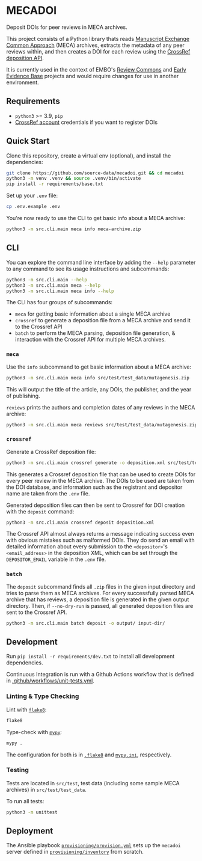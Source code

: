 # MECADOI

Deposit DOIs for peer reviews in MECA archives.

This project consists of a Python library thats reads [Manuscript Exchange Common Approach](https://www.niso.org/standards-committees/meca) (MECA) archives, extracts
the metadata of any peer reviews within, and then creates a DOI for each review using the [CrossRef deposition API](https://www.crossref.org/documentation/member-setup/direct-deposit-xml/).

It is currently used in the context of EMBO's [Review Commons](https://www.reviewcommons.org/) and [Early Evidence Base](https://eeb.embo.org/) projects and would require
changes for use in another environment.

## Requirements

* `python3` >= 3.9, `pip`
* [CrossRef account](https://www.crossref.org/documentation/member-setup/) credentials if you want to register DOIs

## Quick Start

Clone this repository, create a virtual env (optional), and install the dependencies:
```bash
git clone https://github.com/source-data/mecadoi.git && cd mecadoi
python3 -m venv .venv && source .venv/bin/activate
pip install -r requirements/base.txt
```

Set up your `.env` file:
```bash
cp .env.example .env
```

You're now ready to use the CLI to get basic info about a MECA archive:

```bash
python3 -m src.cli.main meca info meca-archive.zip
```

## CLI

You can explore the command line interface by adding the `--help` parameter to any command to see its usage instructions and subcommands:
```bash
python3 -m src.cli.main --help
python3 -m src.cli.main meca --help
python3 -m src.cli.main meca info --help
```

The CLI has four groups of subcommands:
- `meca` for getting basic information about a single MECA archive
- `crossref` to generate a deposition file from a MECA archive and send it to the Crossref API
- `batch` to perform the MECA parsing, deposition file generation, & interaction with the Crossref API for multiple MECA archives.

### `meca`

Use the `info` subcommand to get basic information about a MECA archive:
```bash
python3 -m src.cli.main meca info src/test/test_data/mutagenesis.zip
```
This will output the title of the article, any DOIs, the publisher, and the year of publishing.

`reviews` prints the authors and completion dates of any reviews in the MECA archive:
```bash
python3 -m src.cli.main meca reviews src/test/test_data/mutagenesis.zip
```

### `crossref`
Generate a CrossRef deposition file:
```bash
python3 -m src.cli.main crossref generate -o deposition.xml src/test/test_data/mutagenesis.zip
```
This generates a Crossref deposition file that can be used to create DOIs for every peer review in the MECA archive. The DOIs to be used are taken from the DOI database, and information such as the registrant and depositor name are taken from the `.env` file.

Generated deposition files can then be sent to Crossref for DOI creation with the `deposit` command:
```bash
python3 -m src.cli.main crossref deposit deposition.xml
```
The Crossref API almost always returns a message indicating success even with obvious mistakes such as malformed DOIs. They do send an email with detailed information about every submission to the `<depositor>`'s `<email_address>` in the deposition XML, which can be set through the `DEPOSITOR_EMAIL` variable in the `.env` file.

### `batch`

The `deposit` subcommand finds all `.zip` files in the given input directory and tries to parse them as MECA archives. For every successfully parsed MECA archive that has reviews, a deposition file is generated in the given output directory. Then, if `--no-dry-run` is passed, all generated deposition files are sent to the Crossref API.

```bash
python3 -m src.cli.main batch deposit -o output/ input-dir/
```

## Development

Run `pip install -r requirements/dev.txt` to install all development dependencies.

Continuous Integration is run with a Github Actions workflow that is defined in [.github/workflows/unit-tests.yml](.github/workflows/unit-tests.yml).

### Linting & Type Checking

Lint with [`flake8`](https://flake8.pycqa.org/en/latest/):

```bash
flake8
```

Type-check with [`mypy`](https://mypy.readthedocs.io/):

```bash
mypy .
```

The configuration for both is in [`.flake8`](.flake8) and [`mypy.ini`](mypy.ini), respectively.

### Testing

Tests are located in `src/test`, test data (including some sample MECA archives) in `src/test/test_data`.

To run all tests:
```bash
python3 -m unittest
```

## Deployment

The Ansible playbook [`provisioning/provision.yml`](provisioning/provision.yml) sets up the `mecadoi` server defined in [`provisioning/inventory`](provisioning/inventory) from scratch.
